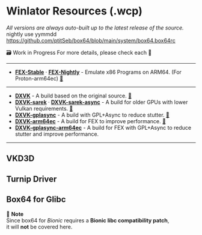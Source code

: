 # Winlator Resources (.wcp)
_All versions are always auto-built up to the latest release of the source._
nightly use yymmdd
https://github.com/ptitSeb/box64/blob/main/system/box64.box64rc


🗃️ Work in Progress
For more details, please check each 🔗<br>


---
+ [**FEX-Stable**](https://github.com/Arihany/Winlator-Bionic-wcp/releases/tag/FEX-Stable) · [**FEX-Nightly**](https://github.com/Arihany/Winlator-Bionic-wcp/releases/tag/FEX-Nightly) - Emulate x86 Programs on ARM64. (For Proton-arm64ec) [🔗](https://github.com/FEX-Emu/FEX)
---
+ [**DXVK**](https://github.com/Arihany/Winlator-Bionic-wcp/releases/tag/DXVK) - A build based on the original source. [🔗](https://github.com/doitsujin/dxvk) 
+ [**DXVK-sarek**](https://github.com/Arihany/Winlator-Bionic-wcp/releases/tag/DXVK-SAREK) · [**DXVK-sarek-async**](https://github.com/Arihany/Winlator-Bionic-wcp/releases/tag/DXVK-SAREK-ASYNC) - A build for older GPUs with lower Vulkan requirements. [🔗](https://github.com/pythonlover02/DXVK-Sarek/tree/main) 
+ [**DXVK-gplasync**](https://github.com/Arihany/Winlator-Bionic-wcp/releases/tag/DXVK-GPLASYNC) - A build with GPL+Async to reduce stutter. [🔗](https://gitlab.com/Ph42oN/dxvk-gplasync) 
+ [**DXVK-arm64ec**](https://github.com/Arihany/Winlator-Bionic-wcp/releases/tag/DXVK-ARM64EC) - A build for FEX to improve performance. [🔗](https://wiki.fex-emu.com/index.php/Development:ARM64EC) 
+ [**DXVK-gplasync-arm64ec**](https://github.com/Arihany/Winlator-Bionic-wcp/releases/tag/DXVK-GPLASYNC-ARM64EC) - A build for FEX with GPL+Async to reduce stutter and improve performance.
---
VKD3D
---
Turnip Driver
---


## Box64 for Glibc



📌 **Note**  
Since box64 for *Bionic* requires a **Bionic libc compatibility patch**,  
it will **not** be covered here.
